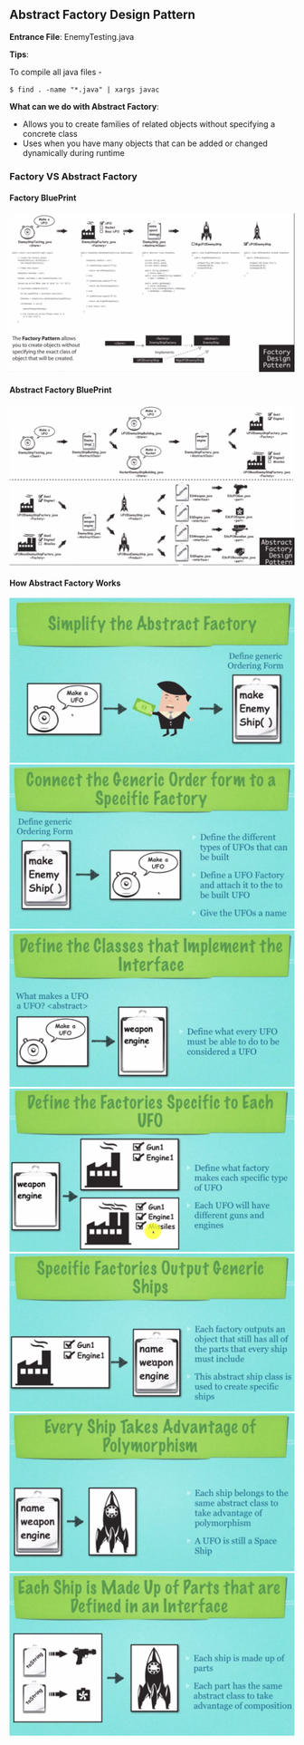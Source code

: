 ## Abstract Factory Design Pattern

**Entrance File**: EnemyTesting.java

**Tips**: 

To compile all java files - 

```shell
$ find . -name "*.java" | xargs javac

```

**What can we do with Abstract Factory**:

- Allows you to create families of related objects without specifying a concrete class
- Uses when you have many objects that can be added or changed dynamically during runtime

### Factory VS Abstract Factory

#### Factory BluePrint
![image](diagram/f_blueprint.png)

#### Abstract Factory BluePrint
![image](diagram/af_blueprint.png)

#### How Abstract Factory Works

![image](diagram/img1.png)
![image](diagram/img2.png)
![image](diagram/img3.png)
![image](diagram/img4.png)
![image](diagram/img5.png)
![image](diagram/img6.png)
![image](diagram/img7.png)